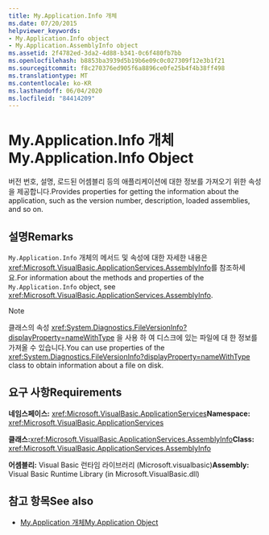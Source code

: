 ```yaml
---
title: My.Application.Info 개체
ms.date: 07/20/2015
helpviewer_keywords:
- My.Application.Info object
- My.Application.AssemblyInfo object
ms.assetid: 2f4782ed-3da2-4d88-b341-0c6f480fb7bb
ms.openlocfilehash: b8853ba3939d5b19b6e09c0c027309f12e3b1f21
ms.sourcegitcommit: f8c270376ed905f6a8896ce0fe25b4f4b38ff498
ms.translationtype: MT
ms.contentlocale: ko-KR
ms.lasthandoff: 06/04/2020
ms.locfileid: "84414209"
---
```

# <a name="myapplicationinfo-object"></a><span data-ttu-id="d90d5-102">My.Application.Info 개체</span><span class="sxs-lookup"><span data-stu-id="d90d5-102">My.Application.Info Object</span></span>
<span data-ttu-id="d90d5-103">버전 번호, 설명, 로드된 어셈블리 등의 애플리케이션에 대한 정보를 가져오기 위한 속성을 제공합니다.</span><span class="sxs-lookup"><span data-stu-id="d90d5-103">Provides properties for getting the information about the application, such as the version number, description, loaded assemblies, and so on.</span></span>  
  
## <a name="remarks"></a><span data-ttu-id="d90d5-104">설명</span><span class="sxs-lookup"><span data-stu-id="d90d5-104">Remarks</span></span>  
 <span data-ttu-id="d90d5-105">`My.Application.Info` 개체의 메서드 및 속성에 대한 자세한 내용은 <xref:Microsoft.VisualBasic.ApplicationServices.AssemblyInfo>를 참조하세요.</span><span class="sxs-lookup"><span data-stu-id="d90d5-105">For information about the methods and properties of the `My.Application.Info` object, see <xref:Microsoft.VisualBasic.ApplicationServices.AssemblyInfo>.</span></span>  
  
> [!NOTE]
> <span data-ttu-id="d90d5-106">클래스의 속성 <xref:System.Diagnostics.FileVersionInfo?displayProperty=nameWithType> 을 사용 하 여 디스크에 있는 파일에 대 한 정보를 가져올 수 있습니다.</span><span class="sxs-lookup"><span data-stu-id="d90d5-106">You can use properties of the <xref:System.Diagnostics.FileVersionInfo?displayProperty=nameWithType> class to obtain information about a file on disk.</span></span>  
  
## <a name="requirements"></a><span data-ttu-id="d90d5-107">요구 사항</span><span class="sxs-lookup"><span data-stu-id="d90d5-107">Requirements</span></span>  
 <span data-ttu-id="d90d5-108">**네임스페이스:** <xref:Microsoft.VisualBasic.ApplicationServices></span><span class="sxs-lookup"><span data-stu-id="d90d5-108">**Namespace:** <xref:Microsoft.VisualBasic.ApplicationServices></span></span>  
  
 <span data-ttu-id="d90d5-109">**클래스:**<xref:Microsoft.VisualBasic.ApplicationServices.AssemblyInfo></span><span class="sxs-lookup"><span data-stu-id="d90d5-109">**Class:** <xref:Microsoft.VisualBasic.ApplicationServices.AssemblyInfo></span></span>  
  
 <span data-ttu-id="d90d5-110">**어셈블리:** Visual Basic 런타임 라이브러리 (Microsoft.visualbasic)</span><span class="sxs-lookup"><span data-stu-id="d90d5-110">**Assembly:** Visual Basic Runtime Library (in Microsoft.VisualBasic.dll)</span></span>  
  
## <a name="see-also"></a><span data-ttu-id="d90d5-111">참고 항목</span><span class="sxs-lookup"><span data-stu-id="d90d5-111">See also</span></span>

- [<span data-ttu-id="d90d5-112">My.Application 개체</span><span class="sxs-lookup"><span data-stu-id="d90d5-112">My.Application Object</span></span>](my-application-object.md)
